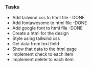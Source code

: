 ### Tasks

- Add tailwind css to html file - DONE
- Add fontawesome to html file -DONE
- Add google font to html file -DONE
- Create a html for the design
- Style using tailwind css
- Get data from text field
- Show that data to the html page
- Implement check to each item
- Implement delete to each item
